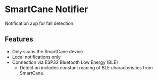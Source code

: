 # SmartCane Notifier
Notification app for fall detection.

## Features

- Only scans the SmartCane device.
- Local notifications only
- Connection via ESP32 Bluetooth Low Energy (BLE)
    - Detection includes constant reading of BLE characteristics from SmartCane. 